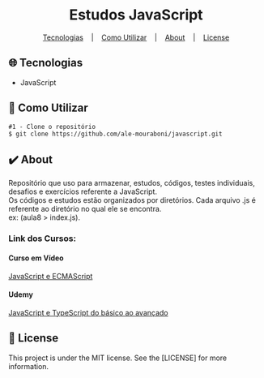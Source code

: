 <h1 align="center">Estudos JavaScript</h1>

<p align="center">
  <a href="#globe_with_meridians-Tecnologias">Tecnologias</a>
  &nbsp;&nbsp;&nbsp;|&nbsp;&nbsp;&nbsp;
  <a href="#wrench-Como-Utilizar">Como Utilizar</a>
  &nbsp;&nbsp;&nbsp;|&nbsp;&nbsp;&nbsp;
  <a href="#heavy_check_mark-About">About</a>
  &nbsp;&nbsp;&nbsp;|&nbsp;&nbsp;&nbsp;
  <a href="#memo-License">License</a> 
</p>

## :globe_with_meridians: Tecnologias
* JavaScript

## :wrench: Como Utilizar

```
#1 - Clone o repositório
$ git clone https://github.com/ale-mouraboni/javascript.git
```

## :heavy_check_mark: About
<p>
Repositório que uso para armazenar, estudos, códigos, testes individuais, desafios e exercícios referente a JavaScript.
</br>
Os códigos e estudos estão organizados por diretórios. Cada arquivo .js é referente ao diretório no qual ele se encontra.
</br>
ex: (aula8 > index.js).
</p>

### Link dos Cursos:

#### Curso em Vídeo
[JavaScript e ECMAScript](https://www.cursoemvideo.com/course/javascript/)

#### Udemy
[JavaScript e TypeScript do básico ao avançado](https://www.udemy.com/course/curso-de-javascript-moderno-do-basico-ao-avancado/)

## :memo: License
<p>
  This project is under the MIT license. See the [LICENSE] for more information.
</p>
